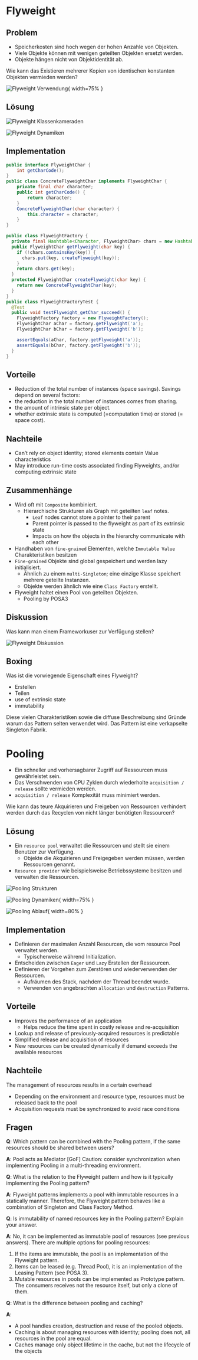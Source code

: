 # Flyweight

## Problem

- Speicherkosten sind hoch wegen der hohen Anzahle von Objekten.
- Viele Objekte können mit wenigen geteilten Objekten ersetzt werden.
- Objekte hängen nicht von Objektidentität ab.

Wie kann das Existieren mehrerer Kopien von identischen konstanten Objekten vermieden werden?

![Flyweight Verwendung](./assets/flyweight_applicability.png){ width=75% }

## Lösung

![Flyweight Klassenkameraden](./assets/flyweight.png)

![Flyweight Dynamiken](./assets/flyweight_dynamics.png)

## Implementation

```java
public interface FlyweightChar {
    int getCharCode();
}
public class ConcreteFlyweightChar implements FlyweightChar {
    private final char character;
    public int getCharCode() {
        return character;
    }
    ConcreteFlyweightChar(char character) {
        this.character = character;
    }
}

public class FlyweightFactory {
  private final Hashtable<Character, FlyweightChar> chars = new Hashtable<>();
  public FlyweightChar getFlyweight(char key) {
    if (!chars.containsKey(key)) {
      chars.put(key, createFlyweight(key));
    }
    return chars.get(key);
  }
  protected FlyweightChar createFlyweight(char key) {
    return new ConcreteFlyweightChar(key);
  }
}
public class FlyweightFactoryTest {
  @Test
  public void testFlyweight_getChar_succeed() {
    FlyweightFactory factory = new FlyweightFactory();
    FlyweightChar aChar = factory.getFlyweight('a');
    FlyweightChar bChar = factory.getFlyweight('b');

    assertEquals(aChar, factory.getFlyweight('a'));
    assertEquals(bChar, factory.getFlyweight('b'));
  }
}
```

## Vorteile

- Reduction of the total number of instances (space savings). Savings depend on several factors:
- the reduction in the total number of instances comes from sharing.
- the amount of intrinsic state per object.
- whether extrinsic state is computed (=computation time) or stored (= space cost).

## Nachteile

- Can’t rely on object identity; stored elements contain Value characteristics
- May introduce run-time costs associated finding Flyweights, and/or computing extrinsic state

## Zusammenhänge

- Wird oft mit `Composite` kombiniert.
  - Hierarchische Strukturen als Graph mit geteilten `leaf` notes.
    - `Leaf` nodes cannot store a pointer to their parent
    - Parent pointer is passed to the flyweight as part of its extrinsic state
    - Impacts on how the objects in the hierarchy communicate with each other
- Handhaben von `fine-grained` Elementen, welche `Immutable Value` Charakteristiken besitzen
- `Fine-grained` Objekte sind global gespeichert und werden lazy initialisiert.
  - Ähnlich zu einem `multi-Singleton`; eine einzige Klasse speichert mehrere geteilte Instanzen.
  - Objekte werden ähnlich wie eine `Class Factory` erstellt.
- Flyweight haltet einen Pool von geteilten Objekten.
  - Pooling by POSA3

## Diskussion

Was kann man einem Frameworkuser zur Verfügung stellen?

![Flyweight Diskussion](./assets/flyweight_dynamics.png)

## Boxing

Was ist die vorwiegende Eigenschaft eines Flyweight?

- Erstellen
- Teilen
- use of extrinsic state
- immutability

Diese vielen Charakteristiken sowie die diffuse Beschreibung sind Gründe warum das Pattern selten verwendet wird. Das Pattern ist eine verkapselte Singleton Fabrik.

# Pooling

- Ein schneller und vorhersagbarer Zugriff auf Ressourcen muss gewährleistet sein.
- Das Verschwenden von CPU Zyklen durch wiederholte `acquisition / release` sollte vermieden werden.
- `acquisition / release` Komplexität muss minimiert werden.

Wie kann das teure Akquirieren und Freigeben von Ressourcen verhindert werden durch das Recyclen von nicht länger benötigten Ressourcen?

## Lösung

- Ein `resource pool` verwaltet die Ressourcen und stellt sie einem Benutzer zur Verfügung.
  - Objekte die Akquirieren und Freigegeben werden müssen, werden Ressourcen genannt.
- `Resource provider` wie beispielsweise Betriebssysteme besitzen und verwalten die Ressourcen.

![Pooling Strukturen](./assets/pooling.png)

![Pooling Dynamiken](./assets/pooling_dynamics.png){ width=75% }

![Pooling Ablauf](./assets/pooling_sequence.png){ width=80% }

## Implementation

- Definieren der maximalen Anzahl Resourcen, die vom resource Pool verwaltet werden.
  - Typischerweise während Initialization.
- Entscheiden zwischen `Eager` und `Lazy` Erstellen der Ressourcen.
- Definieren der Vorgehen zum Zerstören und wiederverwenden der Ressourcen.
  - Aufräumen des Stack, nachdem der Thread beendet wurde.
  - Verwenden von angebrachten `allocation` und `destruction` Patterns.

## Vorteile

- Improves the performance of an application
  - Helps reduce the time spent in costly release and re-acquisition
- Lookup and release of previously-acquired resources is predictable
- Simplified release and acquisition of resources
- New resources can be created dynamically if demand exceeds the available resources

## Nachteile

The management of resources results in a certain overhead

- Depending on the environment and resource type, resources must be released back to the pool
- Acquisition requests must be synchronized to avoid race conditions

## Fragen

**Q**: Which pattern can be combined with the Pooling pattern, if the same resources should be shared between users?

**A**: Pool acts as Mediator [GoF] Caution: consider synchronization when implementing Pooling in a multi-threading environment.

**Q**: What is the relation to the Flyweight pattern and how is it typically implementing the Pooling pattern?

**A**: Flyweight patterns implements a pool with immutable resources in a statically manner. Therefore, the Flyweight pattern behaves like a combination of Singleton and Class Factory Method.

**Q**: Is immutability of named resources key in the Pooling pattern? Explain your answer.

**A**: No, it can be implemented as immutable pool of resources (see previous answers). There are multiple options for pooling resources:

1. If the items are immutable, the pool is an implementation of the Flyweight pattern.
2. Items can be leased (e.g. Thread Pool), it is an implementation of the Leasing Pattern (see POSA 3).
3. Mutable resources in pools can be implemented as Prototype pattern. The consumers receives not the resource itself, but only a clone of them.

**Q**: What is the difference between pooling and caching?

**A**:

- A pool handles creation, destruction and reuse of the pooled objects.
- Caching is about managing resources with identity; pooling does not, all resources in the pool are equal.
- Caches manage only object lifetime in the cache, but not the lifecycle of the objects
